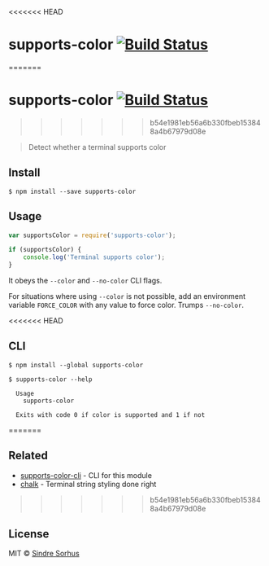 <<<<<<< HEAD
# supports-color [![Build Status](https://travis-ci.org/sindresorhus/supports-color.svg?branch=master)](https://travis-ci.org/sindresorhus/supports-color)
=======
# supports-color [![Build Status](https://travis-ci.org/chalk/supports-color.svg?branch=master)](https://travis-ci.org/chalk/supports-color)
>>>>>>> b54e1981eb56a6b330fbeb153848a4b67979d08e

> Detect whether a terminal supports color


## Install

```
$ npm install --save supports-color
```


## Usage

```js
var supportsColor = require('supports-color');

if (supportsColor) {
	console.log('Terminal supports color');
}
```

It obeys the `--color` and `--no-color` CLI flags.

For situations where using `--color` is not possible, add an environment variable `FORCE_COLOR` with any value to force color. Trumps `--no-color`.


<<<<<<< HEAD
## CLI

```
$ npm install --global supports-color
```

```
$ supports-color --help

  Usage
    supports-color

  Exits with code 0 if color is supported and 1 if not
```
=======
## Related

- [supports-color-cli](https://github.com/chalk/supports-color-cli) - CLI for this module
- [chalk](https://github.com/chalk/chalk) - Terminal string styling done right
>>>>>>> b54e1981eb56a6b330fbeb153848a4b67979d08e


## License

MIT © [Sindre Sorhus](http://sindresorhus.com)
